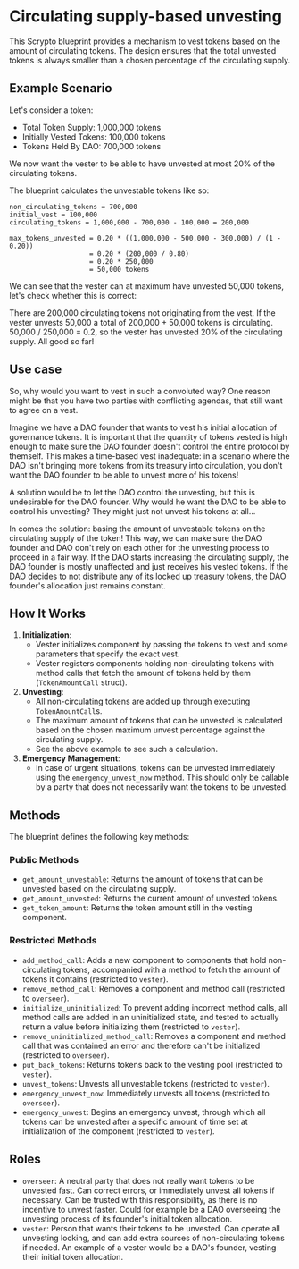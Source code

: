 # Circulating supply-based unvesting
This Scrypto blueprint provides a mechanism to vest tokens based on the amount of circulating tokens. The design ensures that the total unvested tokens is always smaller than a chosen percentage of the circulating supply.

## Example Scenario
Let's consider a token:
- Total Token Supply: 1,000,000 tokens
- Initially Vested Tokens: 100,000 tokens
- Tokens Held By DAO: 700,000 tokens

We now want the vester to be able to have unvested at most 20% of the circulating tokens.

The blueprint calculates the unvestable tokens like so:
```
non_circulating_tokens = 700,000
initial_vest = 100,000
circulating_tokens = 1,000,000 - 700,000 - 100,000 = 200,000

max_tokens_unvested = 0.20 * ((1,000,000 - 500,000 - 300,000) / (1 - 0.20))
                    = 0.20 * (200,000 / 0.80)
                    = 0.20 * 250,000
                    = 50,000 tokens
```

We can see that the vester can at maximum have unvested 50,000 tokens, let's check whether this is correct:

There are 200,000 circulating tokens not originating from the vest. If the vester unvests 50,000 a total of 200,000 + 50,000 tokens is circulating. 50,000 / 250,000 = 0.2, so the vester has unvested 20% of the circulating supply. All good so far!

## Use case
So, why would you want to vest in such a convoluted way? One reason might be that you have two parties with conflicting agendas, that still want to agree on a vest.

Imagine we have a DAO founder that wants to vest his initial allocation of governance tokens. It is important that the quantity of tokens vested is high enough to make sure the DAO founder doesn't control the entire protocol by themself. This makes a time-based vest inadequate: in a scenario where the DAO isn't bringing more tokens from its treasury into circulation, you don't want the DAO founder to be able to unvest more of his tokens!

A solution would be to let the DAO control the unvesting, but this is undesirable for the DAO founder. Why would he want the DAO to be able to control his unvesting? They might just not unvest his tokens at all...

In comes the solution: basing the amount of unvestable tokens on the circulating supply of the token! This way, we can make sure the DAO founder and DAO don't rely on each other for the unvesting process to proceed in a fair way. If the DAO starts increasing the circulating supply, the DAO founder is mostly unaffected and just receives his vested tokens. If the DAO decides to not distribute any of its locked up treasury tokens, the DAO founder's allocation just remains constant.

## How It Works
1. **Initialization**:
   - Vester initializes component by passing the tokens to vest and some parameters that specify the exact vest.
   - Vester registers components holding non-circulating tokens with method calls that fetch the amount of tokens held by them (`TokenAmountCall` struct).
2. **Unvesting**:
   - All non-circulating tokens are added up through executing `TokenAmountCall`s.
   - The maximum amount of tokens that can be unvested is calculated based on the chosen maximum unvest percentage against the circulating supply.
   - See the above example to see such a calculation.
3. **Emergency Management**:
   - In case of urgent situations, tokens can be unvested immediately using the `emergency_unvest_now` method. This should only be callable by a party that does not necessarily want the tokens to be unvested.

## Methods
The blueprint defines the following key methods:

### Public Methods
- `get_amount_unvestable`: Returns the amount of tokens that can be unvested based on the circulating supply.
- `get_amount_unvested`: Returns the current amount of unvested tokens.
- `get_token_amount`: Returns the token amount still in the vesting component.

### Restricted Methods
- `add_method_call`: Adds a new component to components that hold non-circulating tokens, accompanied with a method to fetch the amount of tokens it contains  (restricted to `vester`).
- `remove_method_call`: Removes a component and method call (restricted to `overseer`).
- `initialize_uninitialized`: To prevent adding incorrect method calls, all method calls are added in an uninitialized state, and tested to actually return a value before initializing them (restricted to `vester`).
- `remove_uninitialized_method_call`: Removes a component and method call that was contained an error and therefore can't be initialized (restricted to `overseer`).
- `put_back_tokens`: Returns tokens back to the vesting pool (restricted to `vester`).
- `unvest_tokens`: Unvests all unvestable tokens (restricted to `vester`).
- `emergency_unvest_now`: Immediately unvests all tokens (restricted to `overseer`).
- `emergency_unvest`: Begins an emergency unvest, through which all tokens can be unvested after a specific amount of time set at initialization of the component (restricted to `vester`).

## Roles
- `overseer`: A neutral party that does not really want tokens to be unvested fast. Can correct errors, or immediately unvest all tokens if necessary. Can be trusted with this responsibility, as there is no incentive to unvest faster. Could for example be a DAO overseeing the unvesting process of its founder's initial token allocation.
- `vester`: Person that wants their tokens to be unvested. Can operate all unvesting locking, and can add extra sources of non-circulating tokens if needed. An example of a vester would be a DAO's founder, vesting their initial token allocation.
